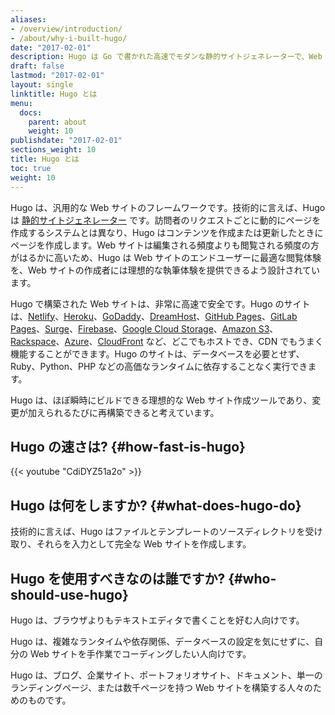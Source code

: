```yaml
---
aliases:
- /overview/introduction/
- /about/why-i-built-hugo/
date: "2017-02-01"
description: Hugo は Go で書かれた高速でモダンな静的サイトジェネレーターで、Web サイト制作を再び楽しくするように設計されています。
draft: false
lastmod: "2017-02-01"
layout: single
linktitle: Hugo とは
menu:
  docs:
    parent: about
    weight: 10
publishdate: "2017-02-01"
sections_weight: 10
title: Hugo とは
toc: true
weight: 10
---
```


Hugo は、汎用的な Web サイトのフレームワークです。技術的に言えば、Hugo は [静的サイトジェネレーター][static site generator] です。訪問者のリクエストごとに動的にページを作成するシステムとは異なり、Hugo はコンテンツを作成または更新したときにページを作成します。Web サイトは編集される頻度よりも閲覧される頻度の方がはるかに高いため、Hugo は Web サイトのエンドユーザーに最適な閲覧体験を、Web サイトの作成者には理想的な執筆体験を提供できるよう設計されています。

Hugo で構築された Web サイトは、非常に高速で安全です。Hugo のサイトは、[Netlify][]、[Heroku][]、[GoDaddy][]、[DreamHost][]、[GitHub Pages][]、[GitLab Pages][]、[Surge][]、[Firebase][]、[Google Cloud Storage][]、[Amazon S3][]、[Rackspace][]、[Azure][]、[CloudFront][] など、どこでもホストでき、CDN でもうまく機能することができます。Hugo のサイトは、データベースを必要とせず、Ruby、Python、PHP などの高価なランタイムに依存することなく実行できます。

Hugo は、ほぼ瞬時にビルドできる理想的な Web サイト作成ツールであり、変更が加えられるたびに再構築できると考えています。

## Hugo の速さは? {#how-fast-is-hugo}

{{< youtube "CdiDYZ51a2o" >}}

## Hugo は何をしますか? {#what-does-hugo-do}

技術的に言えば、Hugo はファイルとテンプレートのソースディレクトリを受け取り、それらを入力として完全な Web サイトを作成します。

## Hugo を使用すべきなのは誰ですか? {#who-should-use-hugo}

Hugo は、ブラウザよりもテキストエディタで書くことを好む人向けです。

Hugo は、複雑なランタイムや依存関係、データベースの設定を気にせずに、自分の Web サイトを手作業でコーディングしたい人向けです。

Hugo は、ブログ、企業サイト、ポートフォリオサイト、ドキュメント、単一のランディングページ、または数千ページを持つ Web サイトを構築する人々のためのものです。

[@spf13]: https://twitter.com/spf13
[Amazon S3]: https://aws.amazon.com/s3/
[Azure]: https://docs.microsoft.com/en-us/azure/storage/blobs/storage-blob-static-website
[CloudFront]: https://aws.amazon.com/cloudfront/ "Amazon CloudFront"
[DreamHost]: https://www.dreamhost.com/
[Firebase]: https://firebase.google.com/docs/hosting/ "Firebase static hosting"
[GitHub Pages]: https://pages.github.com/
[GitLab Pages]: https://about.gitlab.com/features/pages/
[Go language]: https://go.dev/
[GoDaddy]: https://www.godaddy.com/ "GoDaddy.com Hosting"
[Google Cloud Storage]: https://cloud.google.com/storage/
[Heroku]: https://www.heroku.com/
[Jekyll]: https://jekyllrb.com/
[Middleman]: https://middlemanapp.com/
[Nanoc]: https://nanoc.ws/
[Netlify]: https://netlify.com
[Rackspace]: https://www.rackspace.com/cloud/files
[Surge]: https://surge.sh
[contributing to it]: https://github.com/gohugoio/hugo
[rackspace]: https://www.rackspace.com/openstack/public/files
[static site generator]: /about/benefits/
